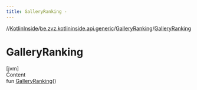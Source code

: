 ```yaml
---
title: GalleryRanking -
---
```

//[KotlinInside](../../index.md)/[be.zvz.kotlininside.api.generic](../index.md)/[GalleryRanking](index.md)/[GalleryRanking](-gallery-ranking.md)



# GalleryRanking  
[jvm]  
Content  
fun [GalleryRanking](-gallery-ranking.md)()  



